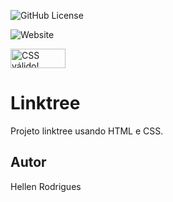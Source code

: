 ![GitHub License](https://img.shields.io/github/license/hellrodrigues/linktree?style=for-the-badge)

![Website](https://img.shields.io/website?url=https%3A%2F%2Fhellrodrigues.github.io%2Flinktree%2F&style=for-the-badge)

<p>
    <a href="https://jigsaw.w3.org/css-validator/check/referer">
        <img style="border:0;width:88px;height:31px"
            src="https://jigsaw.w3.org/css-validator/images/vcss-blue"
            alt="CSS válido!" />
    </a>
</p>

# Linktree
Projeto linktree usando HTML e CSS.
## Autor
Hellen Rodrigues


![]()
